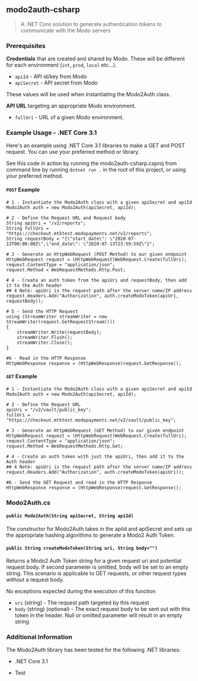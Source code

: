 ## modo2auth-csharp

> A .NET Core solution to generate authentication tokens to communicate with the Modo servers

### Prerequisites

**Credentials** that are created and shared by Modo. These will be different for each environment (`int`, `prod`, `local` etc...).

- `apiId` - API id/key from Modo
- `apiSecret` - API secret from Modo

These values will be used when instantiating the Modo2Auth class.

**API URL** targeting an appropriate Modo environment.

- `fullUri` - URL of a given Modo environment.

### Example Usage - .NET Core 3.1
Here's an example using .NET Core 3.1 libraries to make a GET and POST request. You can use your preferred method or library.

See this code in action by running the modo2auth-csharp.csproj from command line by running `dotnet run .` in the root of this project, or using your preferred method.

#### `POST` Example
```
# 1 - Instantiate the Modo2Auth class with a given apiSecret and apiId
Modo2Auth auth = new Modo2Auth(apiSecret, apiId);

# 2 - Define the Request URL and Request body
String apiUri = "/v2/reports";
String fullUri = "https://checkout.mtktest.modopayments.net/v2/reports";
String requestBody = "{\"start_date\": \"2020-07-13T00:00:00Z\",\"end_date\": \"2020-07-13T23:59:59Z\"}";

# 3 - Generate an HttpWebRequest (POST Method) to our given endpoint
HttpWebRequest request = (HttpWebRequest)WebRequest.Create(fullUri);
request.ContentType = "application/json";
request.Method = WebRequestMethods.Http.Post;

# 4 - Create an auth token from the apiUri and requestBody, then add it to the Auth header
## 4 Note: apiUri is the request path after the server name/IP address
request.Headers.Add("Authorization", auth.createModoToken(apiUri, requestBody));

# 5 - Send the HTTP Request
using (StreamWriter streamWriter = new StreamWriter(request.GetRequestStream()))
{
    streamWriter.Write(requestBody);
    streamWriter.Flush();
    streamWriter.Close();
}

#6 - Read in the HTTP Response
HttpWebResponse response = (HttpWebResponse)request.GetResponse();
```

#### `GET` Example
```
# 1 - Instantiate the Modo2Auth class with a given apiSecret and apiId
Modo2Auth auth = new Modo2Auth(apiSecret, apiId);

# 2 - Define the Request URL
apiUri = "/v2/vault/public_key";
fullUri = "https://checkout.mtktest.modopayments.net/v2/vault/public_key";

# 3 - Generate an HttpWebRequest (GET Method) to our given endpoint
HttpWebRequest request = (HttpWebRequest)WebRequest.Create(fullUri);
request.ContentType = "application/json";
request.Method = WebRequestMethods.Http.Get;

# 4 - Create an auth token with just the apiUri, then add it to the Auth header
## 4 Note: apiUri is the request path after the server name/IP address
request.Headers.Add("Authorization", auth.createModoToken(apiUri));

#6 - Send the GET Request and read in the HTTP Response
HttpWebResponse response = (HttpWebResponse)request.GetResponse();
```

### Modo2Auth.cs

#### `public Modo2Auth(String apiSecret, String apiId)`

The constructor for Modo2Auth takes in the apiId and apiSecret and sets up the appropriate hashing algorithms to generate a Modo2 Auth Token.

#### `public String createModoToken(String uri, String body="")`

Returns a Modo2 Auth Token string for a given request uri and potential request body. If second parameter is omitted, body will be set to an empty string. This scenario is applicable to GET requests, or other request types without a request body.

No exceptions expected during the execution of this function

- `uri` (string) - The request path targeted by this request
- `body` (string) (optional) - The exact request body to be sent out with this token in the header. Null or omitted parameter will result in an empty string

### Additional Information

The Modo2Auth library has been tested for the following .NET libraries:
- .NET Core 3.1

- Test
